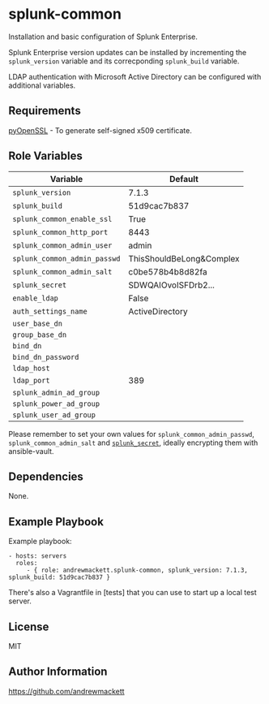 splunk-common
=========

Installation and basic configuration of Splunk Enterprise.

Splunk Enterprise version updates can be installed by incrementing the `splunk_version` variable and its correcponding `splunk_build` variable.

LDAP authentication with Microsoft Active Directory can be configured with additional variables.

Requirements
------------

[pyOpenSSL](https://pypi.org/project/pyOpenSSL/) - To generate self-signed x509 certificate.

Role Variables
--------------

|Variable                    |Default                      |
|----------------------------|-----------------------------|
|`splunk_version`            |7.1.3                        |
|`splunk_build`              |51d9cac7b837                 |
|`splunk_common_enable_ssl`  |True                         |
|`splunk_common_http_port`   |8443                         |
|`splunk_common_admin_user`  |admin                        |
|`splunk_common_admin_passwd`|ThisShouldBeLong&Complex     |
|`splunk_common_admin_salt`  |c0be578b4b8d82fa             |
|`splunk_secret`             |SDWQAIOvoISFDrb2...          |
|`enable_ldap`               |False                        |
|`auth_settings_name`        |ActiveDirectory|
|`user_base_dn`              | |
|`group_base_dn`             | |
|`bind_dn`                   | |
|`bind_dn_password`          | |
|`ldap_host`                 | |
|`ldap_port`                 |389|
|`splunk_admin_ad_group`     | |
|`splunk_power_ad_group`     | |
|`splunk_user_ad_group`      | |

Please remember to set your own values for `splunk_common_admin_passwd`, `splunk_common_admin_salt` and [`splunk_secret`](https://docs.splunk.com/Documentation/Splunk/7.1.3/Security/Deploysecurepasswordsacrossmultipleservers
), ideally encrypting them with ansible-vault.


Dependencies
------------

None.

Example Playbook
----------------

Example playbook:

    - hosts: servers
      roles:
         - { role: andrewmackett.splunk-common, splunk_version: 7.1.3, splunk_build: 51d9cac7b837 }

There's also a Vagrantfile in [tests] that you can use to start up a local test server.

License
-------

MIT

Author Information
------------------

https://github.com/andrewmackett
